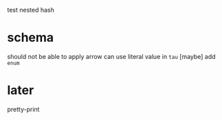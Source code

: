 test nested hash

# schema

should not be able to apply arrow
can use literal value in `tau`
[maybe] add `enum`

# later

pretty-print
